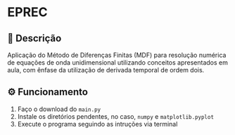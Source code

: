 # EPREC

## 📝 Descrição
Aplicação do Método de Diferenças Finitas (MDF) para resolução numérica de equações de onda unidimensional utilizando conceitos apresentados em aula, com ênfase da utilização de derivada temporal de ordem dois.

## ⚙️ Funcionamento
1. Faço o download do `main.py`
2. Instale os diretórios pendentes, no caso, `numpy` e `matplotlib.pyplot`
3. Execute o programa seguindo as intruções via terminal
